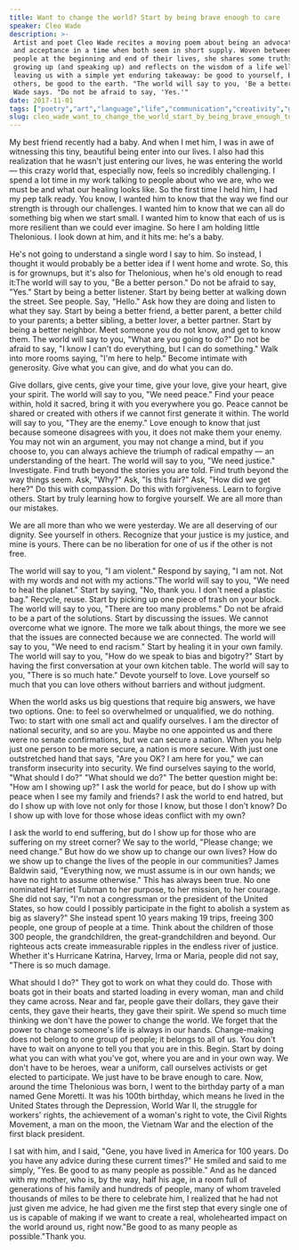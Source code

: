 ```yaml
---
title: Want to change the world? Start by being brave enough to care
speaker: Cleo Wade
description: >-
 Artist and poet Cleo Wade recites a moving poem about being an advocate for love
 and acceptance in a time when both seem in short supply. Woven between stories of
 people at the beginning and end of their lives, she shares some truths about
 growing up (and speaking up) and reflects on the wisdom of a life well-lived,
 leaving us with a simple yet enduring takeaway: be good to yourself, be good to
 others, be good to the earth. "The world will say to you, 'Be a better person,'"
 Wade says. "Do not be afraid to say, 'Yes.'"
date: 2017-11-01
tags: ["poetry","art","language","life","communication","creativity","goalsetting","personal-growth","humanity","motivation","identity","potential","relationships","society","spoken-word","storytelling","social-change","writing"]
slug: cleo_wade_want_to_change_the_world_start_by_being_brave_enough_to_care
---
```


My best friend recently had a baby. And when I met him, I was in awe of witnessing this
tiny, beautiful being enter into our lives. I also had this realization that he wasn't
just entering our lives, he was entering the world — this crazy world that, especially
now, feels so incredibly challenging. I spend a lot time in my work talking to people
about who we are, who we must be and what our healing looks like. So the first time I held
him, I had my pep talk ready. You know, I wanted him to know that the way we find our
strength is through our challenges. I wanted him to know that we can all do something big
when we start small. I wanted him to know that each of us is more resilient than we could
ever imagine. So here I am holding little Thelonious. I look down at him, and it hits me:
he's a baby.

He's not going to understand a single word I say to him. So instead, I thought it would
probably be a better idea if I went home and wrote. So, this is for grownups, but it's
also for Thelonious, when he's old enough to read it:The world will say to you, "Be a
better person." Do not be afraid to say, "Yes." Start by being a better listener. Start by
being better at walking down the street. See people. Say, "Hello." Ask how they are doing
and listen to what they say. Start by being a better friend, a better parent, a better
child to your parents; a better sibling, a better lover, a better partner. Start by being
a better neighbor. Meet someone you do not know, and get to know them. The world will say
to you, "What are you going to do?" Do not be afraid to say, "I know I can't do
everything, but I can do something." Walk into more rooms saying, "I'm here to help."
Become intimate with generosity. Give what you can give, and do what you can
do.

Give dollars, give cents, give your time, give your love, give your heart, give your
spirit. The world will say to you, "We need peace." Find your peace within, hold it sacred,
bring it with you everywhere you go. Peace cannot be shared or created with others if we
cannot first generate it within. The world will say to you, "They are the enemy." Love
enough to know that just because someone disagrees with you, it does not make them your
enemy. You may not win an argument, you may not change a mind, but if you choose to, you
can always achieve the triumph of radical empathy — an understanding of the heart. The
world will say to you, "We need justice." Investigate. Find truth beyond the stories you
are told. Find truth beyond the way things seem. Ask, "Why?" Ask, "Is this fair?" Ask,
"How did we get here?" Do this with compassion. Do this with forgiveness. Learn to forgive
others. Start by truly learning how to forgive yourself. We are all more than our
mistakes.

We are all more than who we were yesterday. We are all deserving of our dignity. See
yourself in others. Recognize that your justice is my justice, and mine is yours. There
can be no liberation for one of us if the other is not free.

The world will say to you, "I am violent." Respond by saying, "I am not. Not with my words
and not with my actions."The world will say to you, "We need to heal the planet." Start by
saying, "No, thank you. I don't need a plastic bag." Recycle, reuse. Start by picking up
one piece of trash on your block. The world will say to you, "There are too many problems."
Do not be afraid to be a part of the solutions. Start by discussing the issues. We cannot
overcome what we ignore. The more we talk about things, the more we see that the issues
are connected because we are connected. The world will say to you, "We need to end racism."
Start by healing it in your own family. The world will say to you, "How do we speak to bias
and bigotry?" Start by having the first conversation at your own kitchen table. The world
will say to you, "There is so much hate." Devote yourself to love. Love yourself so much
that you can love others without barriers and without judgment.

When the world asks us big questions that require big answers, we have two options. One:
to feel so overwhelmed or unqualified, we do nothing. Two: to start with one small act and
qualify ourselves. I am the director of national security, and so are you. Maybe no one
appointed us and there were no senate confirmations, but we can secure a nation. When you
help just one person to be more secure, a nation is more secure. With just one
outstretched hand that says, "Are you OK? I am here for you," we can transform insecurity
into security. We find ourselves saying to the world, "What should I do?" "What should we
do?" The better question might be: "How am I showing up?" I ask the world for peace, but
do I show up with peace when I see my family and friends? I ask the world to end hatred,
but do I show up with love not only for those I know, but those I don't know? Do I show up
with love for those whose ideas conflict with my own?

I ask the world to end suffering, but do I show up for those who are suffering on my
street corner? We say to the world, "Please change; we need change." But how do we show up
to change our own lives? How do we show up to change the lives of the people in our
communities? James Baldwin said, "Everything now, we must assume is in our own hands; we
have no right to assume otherwise." This has always been true. No one nominated Harriet
Tubman to her purpose, to her mission, to her courage. She did not say, "I'm not a
congressman or the president of the United States, so how could I possibly participate in
the fight to abolish a system as big as slavery?" She instead spent 10 years making 19
trips, freeing 300 people, one group of people at a time. Think about the children of
those 300 people, the grandchildren, the great-grandchildren and beyond. Our righteous
acts create immeasurable ripples in the endless river of justice. Whether it's Hurricane
Katrina, Harvey, Irma or Maria, people did not say, "There is so much damage.

What should I do?" They got to work on what they could do. Those with boats got in their
boats and started loading in every woman, man and child they came across. Near and far,
people gave their dollars, they gave their cents, they gave their hearts, they gave their
spirit. We spend so much time thinking we don't have the power to change the world. We
forget that the power to change someone's life is always in our hands. Change-making does
not belong to one group of people; it belongs to all of us. You don't have to wait on
anyone to tell you that you are in this. Begin. Start by doing what you can with what
you've got, where you are and in your own way. We don't have to be heroes, wear a uniform,
call ourselves activists or get elected to participate. We just have to be brave enough to
care. Now, around the time Thelonious was born, I went to the birthday party of a man named
Gene Moretti. It was his 100th birthday, which means he lived in the United States through
the Depression, World War II, the struggle for workers' rights, the achievement of a
woman's right to vote, the Civil Rights Movement, a man on the moon, the Vietnam War and
the election of the first black president.

I sat with him, and I said, "Gene, you have lived in America for 100 years. Do you have
any advice during these current times?" He smiled and said to me simply, "Yes. Be good to
as many people as possible." And as he danced with my mother, who is, by the way, half his
age, in a room full of generations of his family and hundreds of people, many of whom
traveled thousands of miles to be there to celebrate him, I realized that he had not just
given me advice, he had given me the first step that every single one of us is capable of
making if we want to create a real, wholehearted impact on the world around us, right
now."Be good to as many people as possible."Thank you.

<!--
ad_duration=3.33
comment_count=23
event="TEDWomen 2017"
external_start_time=0
has_talk_citation=1
intro_duration=11.82
is_subtitle_required="False"
is_talk_featured="True"
language="en"
language_swap="False"
native_language="en"
number_of_related_talks=6
number_of_speakers=1
number_of_subtitled_videos=25
number_of_tags=18
number_of_talk_download_languages=26
number_of_talk_more_resources=1
number_of_talk_recommendations=0
number_of_talks_take_actions=1
post_ad_duration=0.83
published_timestamp="2018-01-19 15:52:00"
recording_date="2017-11-01"
speaker_description="Artist, poet, author"
speaker_is_published=1
speaker_name="Cleo Wade"
talk_name="Want to change the world? Start by being brave enough to care"
talks_tags=["poetry","art","language","life","communication","creativity","goalsetting","personal-growth","humanity","motivation","identity","potential","relationships","society","spoken-word","storytelling","social-change","writing"]
url_audio="https://download.ted.com/talks/CleoWade_2017W.mp3?apikey=acme-roadrunner"
url_photo_speaker="https://pe.tedcdn.com/images/ted/48087b3ecd399b2b91d456fd7670575af63d892a_254x191.jpg"
url_photo_talk="https://s3.amazonaws.com/talkstar-photos/uploads/a5c6e3c8-dd2c-43c9-adc1-da1a85cebd8f/CleoWade_2017W-embed.jpg"
url_webpage="https://www.ted.com/talks/cleo_wade_want_to_change_the_world_start_by_being_brave_enough_to_care"
video_type_name="TED Stage Talk"
-->